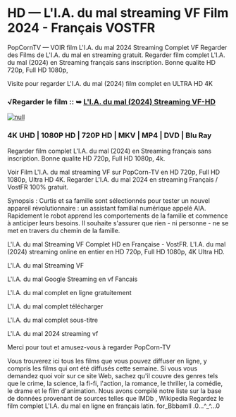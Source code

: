 # HD — L'I.A. du mal streaming VF Film 2024 - Français VOSTFR

PopCornTV — VOIR film L'I.A. du mal 2024 Streaming Complet VF Regarder des Films de L'I.A. du mal en streaming gratuit. Regarder film complet L'I.A. du mal (2024) en Streaming français sans inscription. Bonne qualite HD 720p, Full HD 1080p,

Visite pour regarder L'I.A. du mal (2024) film complet en ULTRA HD 4K

### √Regarder le film :: ➥ [L'I.A. du mal (2024) Streaming VF-HD](https://popcorn-tv.online/fr/movie/1062215/lia-du-mal)

[![null](https://static.wixstatic.com/media/855a25_043b5abeb4ae4d35ac003198e7fe56ed~mv2.gif)](https://popcorn-tv.online/fr/movie/1062215/lia-du-mal)

### 4K UHD | 1080P HD | 720P HD | MKV | MP4 | DVD | Blu Ray

Regarder film complet L'I.A. du mal (2024) en Streaming français sans inscription. Bonne qualite HD 720p, Full HD 1080p, 4k.

Voir Film L'I.A. du mal streaming VF sur PopCorn-TV en HD 720p, Full HD 1080p, Ultra HD 4K. Regarder L'I.A. du mal 2024 en streaming Français / VostFR 100% gratuit.

Synopsis : Curtis et sa famille sont sélectionnés pour tester un nouvel appareil révolutionnaire : un assistant familial numérique appelé AIA. Rapidement le robot apprend les comportements de la famille et commence à anticiper leurs besoins. Il souhaite s'assurer que rien - ni personne - ne se met en travers du chemin de la famille.

L'I.A. du mal Streaming VF Complet HD en Française - VostFR. L'I.A. du mal (2024) streaming online en entier en HD 720p, Full HD 1080p, 4K Ultra HD.

L'I.A. du mal Streaming VF

L'I.A. du mal Google Streaming en vf Fancais

L'I.A. du mal complet en ligne gratuitement

L'I.A. du mal complet télécharger

L'I.A. du mal complet sous-titre

L'I.A. du mal 2024 streaming vf

Merci pour tout et amusez-vous à regarder PopCorn-TV

Vous trouverez ici tous les films que vous pouvez diffuser en ligne, y compris les films qui ont été diffusés cette semaine. Si vous vous demandez quoi voir sur ce site Web, sachez qu'il couvre des genres tels que le crime, la science, la fi-fi, l'action, la romance, le thriller, la comédie, le drame et le film d'animation.
Nous avons compilé notre liste sur la base de données provenant de sources telles que IMDb , Wikipedia
Regardez le film complet L'I.A. du mal en ligne en français latin. for_Bbbamll .0...^_^...0

